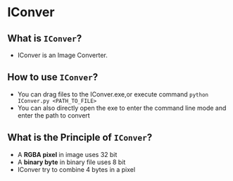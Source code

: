 # IConver
## What is `IConver`?
* IConver is an Image Converter.
## How to use `IConver`?
* You can drag files to the IConver.exe,or execute command `python IConver.py <PATH_TO_FILE>`
* You can also directly open the exe to enter the command line mode and enter the path to convert
## What is the Principle of `IConver`?
* A **RGBA pixel** in image uses 32 bit
* A **binary byte** in binary file uses 8 bit
* IConver try to combine 4 bytes in a pixel